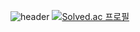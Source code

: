 ![header](https://capsule-render.vercel.app/api?type=soft&color=auto&height=300&section=header&text=Hello%World!%20render&fontSize=90)
[![Solved.ac 프로필](http://mazassumnida.wtf/api/v2/generate_badge?boj=sssoj0612)](https://solved.ac/sssoj0612)
